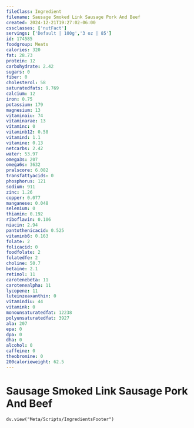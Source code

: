 ```yaml
---
fileClass: Ingredient
filename: Sausage Smoked Link Sausage Pork And Beef
created: 2024-12-21T19:27:02-06:00
cssclasses: ['nutFact']
servings: ['Default | 100g','3 oz | 85']
id: 174585
foodgroup: Meats
calories: 320
fat: 28.73
protein: 12
carbohydrate: 2.42
sugars: 0
fiber: 0
cholesterol: 58
saturatedfats: 9.769
calcium: 12
iron: 0.75
potassium: 179
magnesium: 13
vitaminaiu: 74
vitaminarae: 13
vitaminc: 0
vitaminb12: 0.58
vitamind: 1.1
vitamine: 0.13
netcarbs: 2.42
water: 53.97
omega3s: 207
omega6s: 3632
pralscore: 6.082
transfattyacids: 0
phosphorus: 121
sodium: 911
zinc: 1.26
copper: 0.077
manganese: 0.048
selenium: 0
thiamin: 0.192
riboflavin: 0.106
niacin: 2.94
pantothenicacid: 0.525
vitaminb6: 0.163
folate: 2
folicacid: 0
foodfolate: 2
folatedfe: 2
choline: 50.7
betaine: 2.1
retinol: 11
carotenebeta: 11
carotenealpha: 11
lycopene: 11
luteinzeaxanthin: 0
vitamindiu: 44
vitamink: 0
monounsaturatedfat: 12238
polyunsaturatedfat: 3927
ala: 207
epa: 0
dpa: 0
dha: 0
alcohol: 0
caffeine: 0
theobromine: 0
200calorieweight: 62.5
---
```


# Sausage Smoked Link Sausage Pork And Beef

```dataviewjs
dv.view("Meta/Scripts/IngredientsFooter")
```